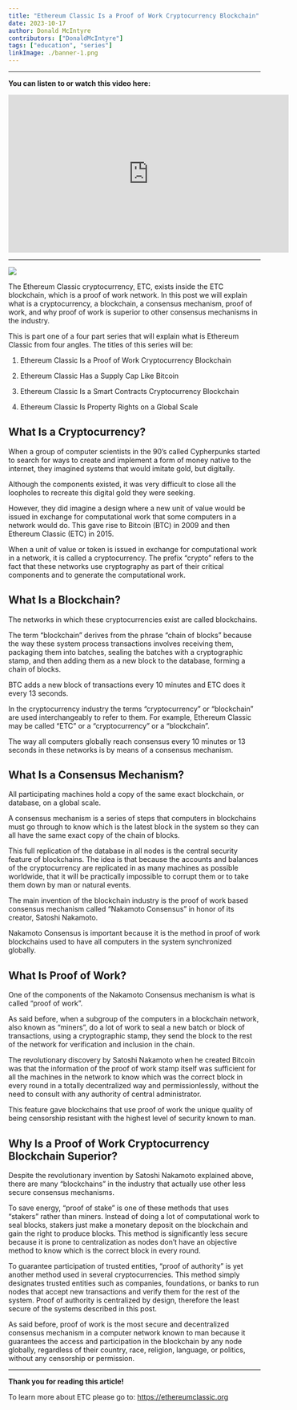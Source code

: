 ```yaml
---
title: "Ethereum Classic Is a Proof of Work Cryptocurrency Blockchain"
date: 2023-10-17
author: Donald McIntyre
contributors: ["DonaldMcIntyre"]
tags: ["education", "series"]
linkImage: ./banner-1.png
---
```


---
**You can listen to or watch this video here:**

<iframe width="560" height="315" src="https://www.youtube.com/embed/hh6qsIeXaYI?si=1MEQgIgTgU7dbR88" title="YouTube video player" frameborder="0" allow="accelerometer; autoplay; clipboard-write; encrypted-media; gyroscope; picture-in-picture; web-share" allowfullscreen></iframe>

---

![](./banner-1.png)

The Ethereum Classic cryptocurrency, ETC, exists inside the ETC blockchain, which is a proof of work network. In this post we will explain what is a cryptocurrency, a blockchain, a consensus mechanism, proof of work, and why proof of work is superior to other consensus mechanisms in the industry.

This is part one of a four part series that will explain what is Ethereum Classic from four angles. The titles of this series will be:

1. Ethereum Classic Is a Proof of Work Cryptocurrency Blockchain

2. Ethereum Classic Has a Supply Cap Like Bitcoin

3. Ethereum Classic Is a Smart Contracts Cryptocurrency Blockchain

4. Ethereum Classic Is Property Rights on a Global Scale

## What Is a Cryptocurrency?

When a group of computer scientists in the 90’s called Cypherpunks started to search for ways to create and implement a form of money native to the internet, they imagined systems that would imitate gold, but digitally.

Although the components existed, it was very difficult to close all the loopholes to recreate this digital gold they were seeking. 

However, they did imagine a design where a new unit of value would be issued in exchange for computational work that some computers in a network would do. This gave rise to Bitcoin (BTC) in 2009 and then Ethereum Classic (ETC) in 2015.

When a unit of value or token is issued in exchange for computational work in a network, it is called a cryptocurrency. The prefix “crypto” refers to the fact that these networks use cryptography as part of their critical components and to generate the computational work.

## What Is a Blockchain?

The networks in which these cryptocurrencies exist are called blockchains.

The term “blockchain” derives from the phrase “chain of blocks” because the way these system process transactions involves receiving them, packaging them into batches, sealing the batches with a cryptographic stamp, and then adding them as a new block to the database, forming a chain of blocks.

BTC adds a new block of transactions every 10 minutes and ETC does it every 13 seconds.

In the cryptocurrency industry the terms “cryptocurrency” or “blockchain” are used interchangeably to refer to them. For example, Ethereum Classic may be called “ETC” or a “cryptocurrency” or a “blockchain”.

The way all computers globally reach consensus every 10 minutes or 13 seconds in these networks is by means of a consensus mechanism.

## What Is a Consensus Mechanism?

All participating machines hold a copy of the same exact blockchain, or database, on a global scale.

A consensus mechanism is a series of steps that computers in blockchains must go through to know which is the latest block in the system so they can all have the same exact copy of the chain of blocks.

This full replication of the database in all nodes is the central security feature of blockchains. The idea is that because the accounts and balances of the cryptocurrency are replicated in as many machines as possible worldwide, that it will be practically impossible to corrupt them or to take them down by man or natural events.

The main invention of the blockchain industry is the proof of work based consensus mechanism called “Nakamoto Consensus” in honor of its creator, Satoshi Nakamoto. 

Nakamoto Consensus is important because it is the method in proof of work blockchains used to have all computers in the system synchronized globally.

## What Is Proof of Work?

One of the components of the Nakamoto Consensus mechanism is what is called “proof of work”.

As said before, when a subgroup of the computers in a blockchain network, also known as “miners”, do a lot of work to seal a new batch or block of transactions, using a cryptographic stamp, they send the block to the rest of the network for verification and inclusion in the chain.

The revolutionary discovery by Satoshi Nakamoto when he created Bitcoin was that the information of the proof of work stamp itself was sufficient for all the machines in the network to know which was the correct block in every round in a totally decentralized way and permissionlessly, without the need to consult with any authority of central administrator.

This feature gave blockchains that use proof of work the unique quality of being censorship resistant with the highest level of security known to man.

## Why Is a Proof of Work Cryptocurrency Blockchain Superior?

Despite the revolutionary invention by Satoshi Nakamoto explained above, there are many “blockchains” in the industry that actually use other less secure consensus mechanisms.

To save energy, “proof of stake” is one of these methods that uses “stakers” rather than miners. Instead of doing a lot of computational work to seal blocks, stakers just make a monetary deposit on the blockchain and gain the right to produce blocks. This method is significantly less secure because it is prone to centralization as nodes don’t have an objective method to know which is the correct block in every round.

To guarantee participation of trusted entities, “proof of authority” is yet another method used in several cryptocurrencies. This method simply designates trusted entities such as companies, foundations, or banks to run nodes that accept new transactions and verify them for the rest of the system. Proof of authority is centralized by design, therefore the least secure of the systems described in this post.

As said before, proof of work is the most secure and decentralized consensus mechanism in a computer network known to man because it guarantees the access and participation in the blockchain by any node globally, regardless of their country, race, religion, language, or politics, without any censorship or permission.

---

**Thank you for reading this article!**

To learn more about ETC please go to: https://ethereumclassic.org
